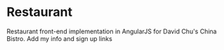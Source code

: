 # Restaurant

Restaurant front-end implementation in AngularJS for David Chu's China Bistro.
Add my info and sign up links

